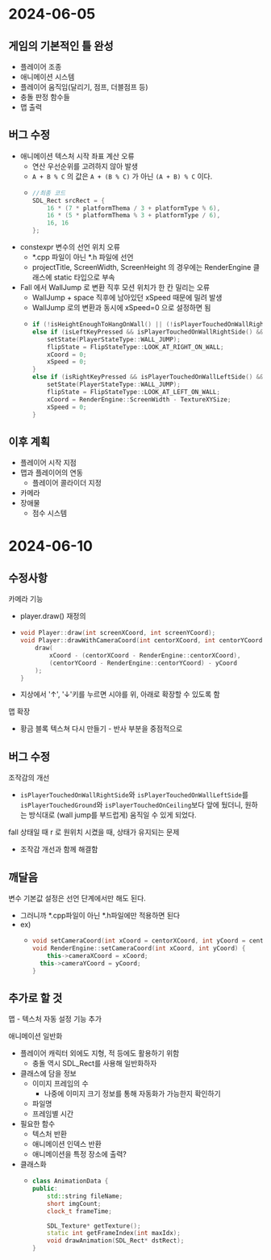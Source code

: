 # 2024-06-05

## 게임의 기본적인 틀 완성
- 플레이어 조종
- 애니메이션 시스템
- 플레이어 움직임(달리기, 점프, 더블점프 등)
- 충돌 판정 함수들
- 맵 출력

## 버그 수정
- 애니메이션 텍스처 시작 좌표 계산 오류
  - 연산 우선순위를 고려하지 않아 발생
  - `A + B % C` 의 값은 `A + (B % C)` 가 아닌 `(A + B) % C` 이다.
  - ```cpp
    //최종 코드
    SDL_Rect srcRect = {
        16 * (7 * platformThema / 3 + platformType % 6),
        16 * (5 * platformThema % 3 + platformType / 6),
        16, 16
    };
    ```
- constexpr 변수의 선언 위치 오류
  - *.cpp 파일이 아닌 *.h 파일에 선언
  - projectTitle, ScreenWidth, ScreenHeight 의 경우에는 RenderEngine 클래스에 static 타입으로 부속
- Fall 에서 WallJump 로 변환 직후 모션 위치가 한 칸 밀리는 오류
  - WallJump + space 직후에 남아있던 xSpeed 때문에 밀려 발생
  - WallJump 로의 변환과 동시에 xSpeed=0 으로 설정하면 됨
  - ```cpp
    if (!isHeightEnoughToHangOnWall() || (!isPlayerTouchedOnWallRightSide() && !isPlayerTouchedOnWallLeftSide()));
    else if (isLeftKeyPressed && isPlayerTouchedOnWallRightSide() && isHeightEnoughToHangOnWall()) {
        setState(PlayerStateType::WALL_JUMP);
        flipState = FlipStateType::LOOK_AT_RIGHT_ON_WALL;
        xCoord = 0;
        xSpeed = 0;
    }
    else if (isRightKeyPressed && isPlayerTouchedOnWallLeftSide() && isHeightEnoughToHangOnWall()) {
        setState(PlayerStateType::WALL_JUMP);
        flipState = FlipStateType::LOOK_AT_LEFT_ON_WALL;
        xCoord = RenderEngine::ScreenWidth - TextureXYSize;
        xSpeed = 0;
    }
    ``` 

## 이후 계획
- 플레이어 시작 지점
- 맵과 플레이어의 연동
  - 플레이어 콜라이더 지정
- 카메라
- 장애물
  - 점수 시스템

# 2024-06-10

## 수정사항

카메라 기능
- player.draw() 재정의
- ```cpp
  void Player::draw(int screenXCoord, int screenYCoord);
  void Player::drawWithCameraCoord(int centorXCoord, int centorYCoord) {
	  draw(
		  xCoord - (centorXCoord - RenderEngine::centorXCoord),
		  (centorYCoord - RenderEngine::centorYCoord) - yCoord
	  );
  }
  ```
- 지상에서 '↑', '↓'키를 누르면 시야를 위, 아래로 확장할 수 있도록 함

맵 확장
- 황금 블록 텍스쳐 다시 만들기 - 반사 부분을 중점적으로

## 버그 수정

조작감의 개선
- `isPlayerTouchedOnWallRightSide`와 `isPlayerTouchedOnWallLeftSide`를 `isPlayerTouchedGround`와 `isPlayerTouchedOnCeiling`보다 앞에 뒀더니, 원하는 방식대로 (wall jump를 부드럽게) 움직일 수 있게 되었다.

fall 상태일 때 r 로 원위치 시켰을 때, 상태가 유지되는 문제
- 조작감 개선과 함께 해결함

## 깨달음

변수 기본값 설정은 선언 단계에서만 해도 된다.
- 그러니까 *.cpp파일이 아닌 *.h파일에만 적용하면 된다
- ex)
  - ```cpp
    void setCameraCoord(int xCoord = centorXCoord, int yCoord = centorYCoord);
    void RenderEngine::setCameraCoord(int xCoord, int yCoord) {
	    this->cameraXCoord = xCoord;
  	  this->cameraYCoord = yCoord;
    }
    ```

## 추가로 할 것

맵 - 텍스처 자동 설정 기능 추가

애니메이션 일반화
- 플레이어 캐릭터 외에도 지형, 적 등에도 활용하기 위함
  - 충돌 역시 SDL_Rect를 사용해 일반화하자
- 클래스에 담을 정보
  - 이미지 프레임의 수
    - 나중에 이미지 크기 정보를 통해 자동화가 가능한지 확인하기
  - 파일명
  - 프레임별 시간
- 필요한 함수
  - 텍스처 반환
  - 애니메이션 인덱스 반환
  - 애니메이션을 특정 장소에 출력?
- 클래스화
  - ```cpp
    class AnimationData {
    public:
        std::string fileName;
        short imgCount;
        clock_t frameTime;

        SDL_Texture* getTexture();
        static int getFrameIndex(int maxIdx);
        void drawAnimation(SDL_Rect* dstRect);
    }
    ```
